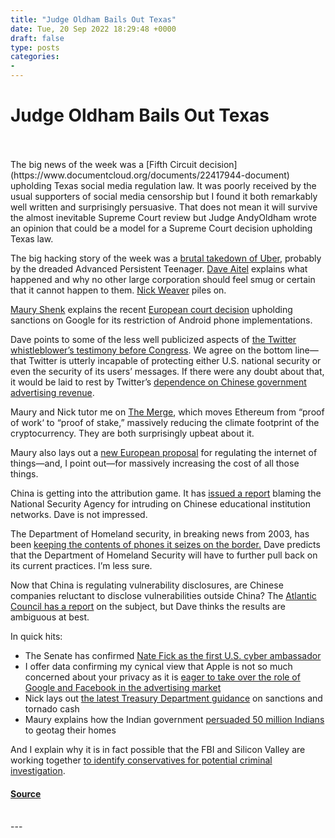 ```yaml
---
title: "Judge Oldham Bails Out Texas"
date: Tue, 20 Sep 2022 18:29:48 +0000
draft: false
type: posts
categories: 
- 
---
```

# Judge Oldham Bails Out Texas

<br/>

<br/>
The big news of the week was a [Fifth Circuit decision](https://www.documentcloud.org/documents/22417944-document) upholding Texas social media regulation law. It was poorly received by the usual supporters of social media censorship but I found it both remarkably well written and surprisingly persuasive. That does not mean it will survive the almost inevitable Supreme Court review but Judge AndyOldham wrote an opinion that could be a model for a Supreme Court decision upholding Texas law. 

The big hacking story of the week was a [brutal takedown of Uber](https://www.washingtonpost.com/technology/2022/09/15/uber-hack/), probably by the dreaded Advanced Persistent Teenager. [Dave Aitel](http://cordyceps.systems/) explains what happened and why no other large corporation should feel smug or certain that it cannot happen to them. [Nick Weaver](http://www1.icsi.berkeley.edu/~nweaver/) piles on.

[Maury Shenk](https://www.steptoe.com/en/lawyers/maury-shenk.html) explains the recent [European court decision](https://www.washingtonpost.com/technology/2022/09/15/uber-hack/) upholding sanctions on Google for its restriction of Android phone implementations.

Dave points to some of the less well publicized aspects of [the Twitter whistleblower’s testimony before Congress](https://www.washingtonpost.com/technology/2022/09/13/twitter-whistleblower-peiter-zatko-testifies/?utm_source=pocket_mylist). We agree on the bottom line—that Twitter is utterly incapable of protecting either U.S. national security or even the security of its users’ messages. If there were any doubt about that, it would be laid to rest by Twitter’s [dependence on Chinese government advertising revenue](https://www.reuters.com/technology/block-blue-ticks-how-china-became-big-business-twitter-2022-09-13/?utm_source=pocket_mylist).

Maury and Nick tutor me on [The Merge](https://www.nytimes.com/2022/09/15/technology/ethereum-merge-crypto.html?utm_source=pocket_mylist), which moves Ethereum from “proof of work‘ to “proof of stake,” massively reducing the climate footprint of the cryptocurrency. They are both surprisingly upbeat about it.

Maury also lays out a [new European proposal](https://therecord.media/eu-proposes-security-standards-for-iot-products/) for regulating the internet of things—and, I point out—for massively increasing the cost of all those things.

China is getting into the attribution game. It has [issued a report](https://gizmodo.com/china-nsa-northwestern-polytechnical-university-hack-1849530364?utm_source=pocket_mylist) blaming the National Security Agency for intruding on Chinese educational institution networks. Dave is not impressed.

The Department of Homeland security, in breaking news from 2003, has been [keeping the contents of phones it seizes on the border.](https://www.washingtonpost.com/technology/2022/09/15/government-surveillance-database-dhs/?utm_source=pocket_mylist) Dave predicts that the Department of Homeland Security will have to further pull back on its current practices. I’m less sure.

Now that China is regulating vulnerability disclosures, are Chinese companies reluctant to disclose vulnerabilities outside China? The [Atlantic Council has a report](https://www.atlanticcouncil.org/in-depth-research-reports/report/preserving-international-cybersecurity-research/?utm_source=pocket_mylist) on the subject, but Dave thinks the results are ambiguous at best.

In quick hits:

-   The Senate has confirmed [Nate Fick as the first U.S. cyber ambassador](https://therecord.media/senate-confirms-fick-as-first-u-s-cyber-ambassador/?_hsenc=p2ANqtz-_OrrLB1k6oIljSC9hUxWBE2jmjYFEC3U3vKCfKzZn36Nw5OwscA1qiDTXfn2Tf-syGY_rqyLpKrbTT6vIDQZmqughEhg&_hsmi=226254413&utm_source=pocket_mylist)
-   I offer data confirming my cynical view that Apple is not so much concerned about your privacy as it is [eager to take over the role of Google and Facebook in the advertising market](https://www.marketwatch.com/story/apple-already-decimated-metas-adtech-empire-now-its-honing-in-on-its-advertisers-too-11661962593?reflink=mw_share_twitter&utm_source=pocket_mylist)
-   Nick lays out [the latest Treasury Department guidance](https://urldefense.com/v3/__https:/home.treasury.gov/policy-issues/financial-sanctions/faqs/added/2022-09-13__;!!ApXA7kLm!ylvg4R5mjO2l2TdYMuVJd7cYVXoORc3h34JOLtoBY7pr-sQ4V6V3HG58zZtJBeAhhMZpDmiamNXIl5pNmL8wKRQ$) on sanctions and tornado cash
-   Maury explains how the Indian government [persuaded 50 million Indians](https://restofworld.org/2022/would-you-geotag-your-home-for-your-government-50-million-indians-did/) to geotag their homes

And I explain why it is in fact possible that the FBI and Silicon Valley are working together [to identify conservatives for potential criminal investigation](https://reason.com/volokh/2022/09/15/is-silicon-valley-spying-on-conservatives-for-the-fbi/).

#### [Source](https://sites.libsyn.com/52286/judge-oldham-bails-out-texas)

<br/>
---
